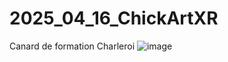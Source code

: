 # 2025_04_16_ChickArtXR
Canard de formation Charleroi
![image](https://github.com/user-attachments/assets/535aa105-21f4-4297-a5a8-4c7c95ee70ef)
